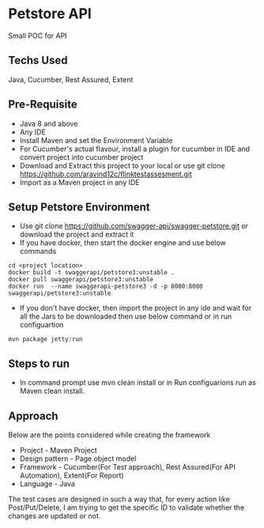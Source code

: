 # Petstore API
Small POC for API

## Techs Used
Java, Cucumber, Rest Assured, Extent

## Pre-Requisite
- Java 8 and above
- Any IDE
- Install Maven and set the Environment Variable
- For Cucumber's actual flavour, install a plugin for cucumber in IDE and convert project into cucumber project
- Download and Extract this project to your local or use git clone https://github.com/aravind12c/flinktestassesment.git
- Import as a Maven project in any IDE

## Setup Petstore Environment
- Use git clone https://github.com/swagger-api/swagger-petstore.git or download the project and extract it
- If you have docker, then start the docker engine and use below commands
```
cd <project location>
docker build -t swaggerapi/petstore3:unstable .
docker pull swaggerapi/petstore3:unstable
docker run  --name swaggerapi-petstore3 -d -p 8080:8080 swaggerapi/petstore3:unstable
```
- If you don't have docker, then import the project in any ide and wait for all the Jars to be downloaded then use below command or in run configuartion
```
mvn package jetty:run
```
    
## Steps to run
- In command prompt use mvn clean install or in Run configuarions run as Maven clean install.

## Approach
Below are the points considered while creating the framework
- Project - Maven Project
- Design pattern - Page object model
- Framework - Cucumber(For Test approach), Rest Assured(For API Automation), Extent(For Report)
- Language - Java

The test cases are designed in such a way that, for every action like Post/Put/Delete, I am trying to get the specific ID to validate whether the changes are updated or not.

